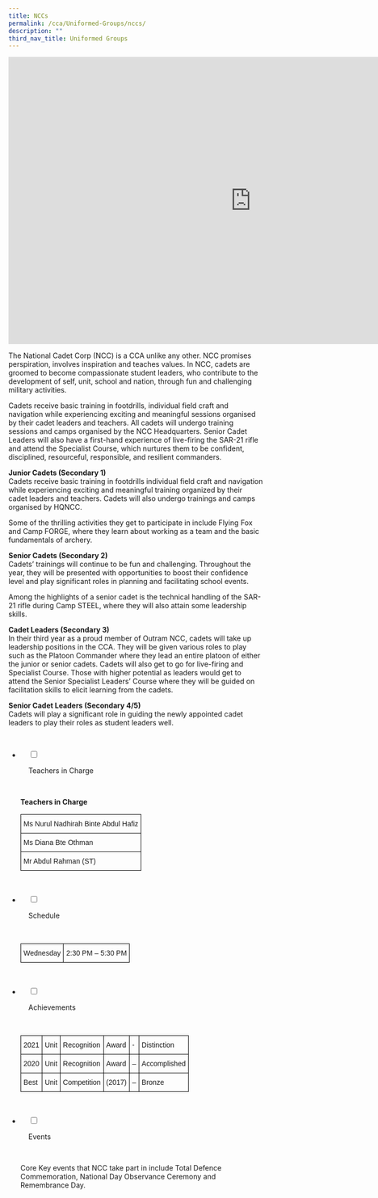 ```yaml
---
title: NCCs
permalink: /cca/Uniformed-Groups/nccs/
description: ""
third_nav_title: Uniformed Groups
---
```

<iframe allowfullscreen="true" height="569" width="960" frameborder="0" src="https://docs.google.com/presentation/d/e/2PACX-1vTE2L9pwBZyr0kQoM7t_IYVhD_Yy_40IBSSrk8LYqBCQTDGAaMkBXFoFIkMkzFbMctBNT7yxPVOX722/embed?start=false&amp;loop=false&amp;delayms=3000"></iframe>

The National Cadet Corp (NCC) is a CCA unlike any other. NCC promises perspiration, involves inspiration and teaches values. In NCC, cadets are groomed to become compassionate student leaders, who contribute to the development of self, unit, school and nation, through fun and challenging military activities.  
  
Cadets receive basic training in footdrills, individual field craft and navigation while experiencing exciting and meaningful sessions organised by their cadet leaders and teachers. All cadets will undergo training sessions and camps organised by the NCC Headquarters. Senior Cadet Leaders will also have a first-hand experience of live-firing the SAR-21 rifle and attend the Specialist Course, which nurtures them to be confident, disciplined, resourceful, responsible, and resilient commanders.  
  
**Junior Cadets (Secondary 1)**  
Cadets receive basic training in footdrills individual field craft and navigation while experiencing exciting and meaningful training organized by their cadet leaders and teachers. Cadets will also undergo trainings and camps organised by HQNCC.  
  
Some of the thrilling activities they get to participate in include Flying Fox and Camp FORGE, where they learn about working as a team and the basic fundamentals of archery.  
  
**Senior Cadets (Secondary 2)**  
Cadets’ trainings will continue to be fun and challenging. Throughout the year, they will be presented with opportunities to boost their confidence level and play significant roles in planning and facilitating school events.  
  
Among the highlights of a senior cadet is the technical handling of the SAR-21 rifle during Camp STEEL, where they will also attain some leadership skills.  
  
**Cadet Leaders (Secondary 3)**  
In their third year as a proud member of Outram NCC, cadets will take up leadership positions in the CCA. They will be given various roles to play such as the Platoon Commander where they lead an entire platoon of either the junior or senior cadets. Cadets will also get to go for live-firing and Specialist Course. Those with higher potential as leaders would get to attend the Senior Specialist Leaders’ Course where they will be guided on facilitation skills to elicit learning from the cadets.  
  
**Senior Cadet Leaders (Secondary 4/5)**  
Cadets will play a significant role in guiding the newly appointed cadet leaders to play their roles as student leaders well.

<ul class="jekyllcodex_accordion">

&nbsp;&nbsp;<li>

&nbsp;&nbsp;&nbsp;&nbsp;<input id="accordion1" type="checkbox">

&nbsp;&nbsp;&nbsp;&nbsp;<label for="accordion1">Teachers in Charge</label>

&nbsp;&nbsp;&nbsp;&nbsp;<div>

<p> <b> Teachers in Charge </b><br>

<style type="text/css">
.tg  {border-collapse:collapse;border-spacing:0;}
.tg td{border-color:black;border-style:solid;border-width:1px;font-family:Arial, sans-serif;font-size:14px;
  overflow:hidden;padding:10px 5px;word-break:normal;}
.tg th{border-color:black;border-style:solid;border-width:1px;font-family:Arial, sans-serif;font-size:14px;
  font-weight:normal;overflow:hidden;padding:10px 5px;word-break:normal;}
.tg .tg-0lax{text-align:left;vertical-align:top}
</style>
<table class="tg">
<thead>
  <tr>
    <th class="tg-0lax">Ms Nurul Nadhirah Binte Abdul Hafiz</th>
  </tr>
</thead>
<tbody>
  <tr>
    <td class="tg-0lax">Ms Diana Bte Othman</td>
  </tr>
  <tr>
    <td class="tg-0lax">Mr Abdul Rahman (ST)</td>
  </tr>
</tbody>
</table>	
	</p>

&nbsp;&nbsp;&nbsp;&nbsp;</div>

</li>
	<li>

&nbsp;&nbsp;&nbsp;&nbsp;<input id="accordion2" type="checkbox">

&nbsp;&nbsp;&nbsp;&nbsp;<label for="accordion2">Schedule </label>

&nbsp;&nbsp;&nbsp;&nbsp;<div>

<p> <style type="text/css">
.tg  {border-collapse:collapse;border-spacing:0;}
.tg td{border-color:black;border-style:solid;border-width:1px;font-family:Arial, sans-serif;font-size:14px;
  overflow:hidden;padding:10px 5px;word-break:normal;}
.tg th{border-color:black;border-style:solid;border-width:1px;font-family:Arial, sans-serif;font-size:14px;
  font-weight:normal;overflow:hidden;padding:10px 5px;word-break:normal;}
.tg .tg-0lax{text-align:left;vertical-align:top}
</style>
<table class="tg">
<thead>
  <tr>
    <td class="tg-0lax">Wednesday</td>
    <td class="tg-0lax">2:30 PM – 5:30 PM</td>
  </tr>
</thead>
</table>
	</p>

&nbsp;&nbsp;&nbsp;&nbsp;</div>

</li>
	
<li>

&nbsp;&nbsp;&nbsp;&nbsp;<input id="accordion3" type="checkbox">

&nbsp;&nbsp;&nbsp;&nbsp;<label for="accordion3">Achievements</label>

&nbsp;&nbsp;&nbsp;&nbsp;<div>

<p> <style type="text/css">
.tg  {border-collapse:collapse;border-spacing:0;}
.tg td{border-color:black;border-style:solid;border-width:1px;font-family:Arial, sans-serif;font-size:14px;
  overflow:hidden;padding:10px 5px;word-break:normal;}
.tg th{border-color:black;border-style:solid;border-width:1px;font-family:Arial, sans-serif;font-size:14px;
  font-weight:normal;overflow:hidden;padding:10px 5px;word-break:normal;}
.tg .tg-0lax{text-align:left;vertical-align:top}
</style>
<table class="tg">
<thead>
  <tr>
    <th class="tg-0lax">2021</th>
    <th class="tg-0lax">Unit</th>
    <th class="tg-0lax">Recognition</th>
    <th class="tg-0lax">Award</th>
    <th class="tg-0lax">-</th>
    <th class="tg-0lax">Distinction</th>
  </tr>
</thead>
<tbody>
  <tr>
    <td class="tg-0lax">2020</td>
    <td class="tg-0lax">Unit</td>
    <td class="tg-0lax">Recognition</td>
    <td class="tg-0lax">Award</td>
    <td class="tg-0lax">–</td>
    <td class="tg-0lax">Accomplished</td>
  </tr>
  <tr>
    <td class="tg-0lax">Best</td>
    <td class="tg-0lax">Unit</td>
    <td class="tg-0lax">Competition</td>
    <td class="tg-0lax">(2017)</td>
    <td class="tg-0lax">–</td>
    <td class="tg-0lax">Bronze</td>
  </tr>
</tbody>
</table></p>

&nbsp;&nbsp;&nbsp;&nbsp;</div>

</li>
	
<li>

&nbsp;&nbsp;&nbsp;&nbsp;<input id="accordion4" type="checkbox">

&nbsp;&nbsp;&nbsp;&nbsp;<label for="accordion4">Events</label>

&nbsp;&nbsp;&nbsp;&nbsp;<div>

<p>  
Core Key events that NCC take part in include Total Defence Commemoration, National Day Observance Ceremony and Remembrance Day.
			</p>

&nbsp;&nbsp;&nbsp;&nbsp;</div>

</li>
	
	

	
</ul>